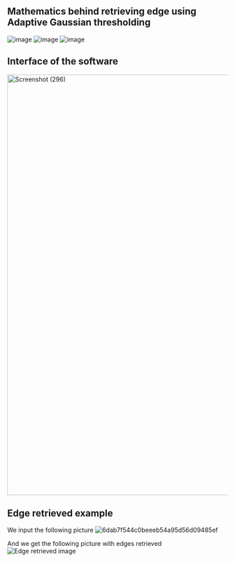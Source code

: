 ## Mathematics behind retrieving edge using Adaptive Gaussian thresholding
![image](https://user-images.githubusercontent.com/79893611/140722150-68001d1d-c293-4b45-b958-11f3523baa48.png)
![image](https://user-images.githubusercontent.com/79893611/140722181-1fcfb2f5-ecd6-4c75-a527-841a65458b19.png)
![image](https://user-images.githubusercontent.com/79893611/140722216-97bfb202-b9f1-4a0d-9862-2453a00039ef.png)
## Interface of the software
<img width="960" alt="Screenshot (296)" src="https://user-images.githubusercontent.com/79893611/140722483-95bef445-7b88-457e-a602-1673d145e570.png">

## Edge retrieved example
We input the following picture 
![6dab7f544c0beeeb54a95d56d09485ef](https://user-images.githubusercontent.com/79893611/140723229-257fdac8-b2a0-4e60-a473-a4227bebd1fa.png)

And we get the following picture with edges retrieved
![Edge retrieved image](https://user-images.githubusercontent.com/79893611/140722913-082749b6-8d37-4ab9-96b4-6b9aec7faa95.png)



